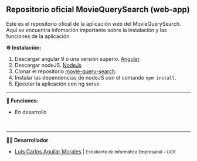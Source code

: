 ## Repositorio oficial MovieQuerySearch (web-app)

Este es el repositorio ofical de la aplicación web del MovieQuerySearch. Aquí se encuentra infomación importante sobre la instalación y las funciones de la aplicación.
<br>

**⚙️ Instalación:**
1. Descargar angular 9 o una versión superio. [Angular](https://angular.io/guide/setup-local "Descargar")
2. Descargar nodeJS. [NodeJs](https://nodejs.org/en/download/ "Descargar")
3. Clonar el repositorio [movie-query-search](https://github.com/luiscaguilarucr/movie-query-search.git "MovieQuerySearch").
4. Instalar las dependencias de nodeJS con el comando `npm install`.
5. Ejecutar la aplicación con ng serve.

---

**📌 Funciones:**
* En desarrollo
<br>

---
**👨‍💼 Desarrollador**
* [Luis Carlos Aguilar Morales](https://github.com/luiscaguilarucr "Github profile") | <small>Estudiante de Informática Empresarial - UCR</small>
